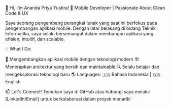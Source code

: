 👋 Hi, I'm Ananda Priya Yustira!
🚀 Mobile Developer | Passionate About Clean Code & UX

Saya seorang pengembang perangkat lunak yang saat ini berfokus pada pengembangan aplikasi mobile. Dengan latar belakang di bidang Teknik Informatika, saya selalu bersemangat dalam membangun aplikasi yang efisien, intuitif, dan scalable.

💡 What I Do:

📱 Mengembangkan aplikasi mobile dengan teknologi modern
🏗️ Menerapkan arsitektur yang bersih dan maintainable
🔍 Selalu belajar dan mengeksplorasi teknologi baru
🌎 Languages:
🇮🇩 Bahasa Indonesia | 🇬🇧 English

📫 Let's Connect!
Temukan saya di GitHub atau hubungi saya melalui [LinkedIn/Email] untuk berkolaborasi dalam proyek menarik!
